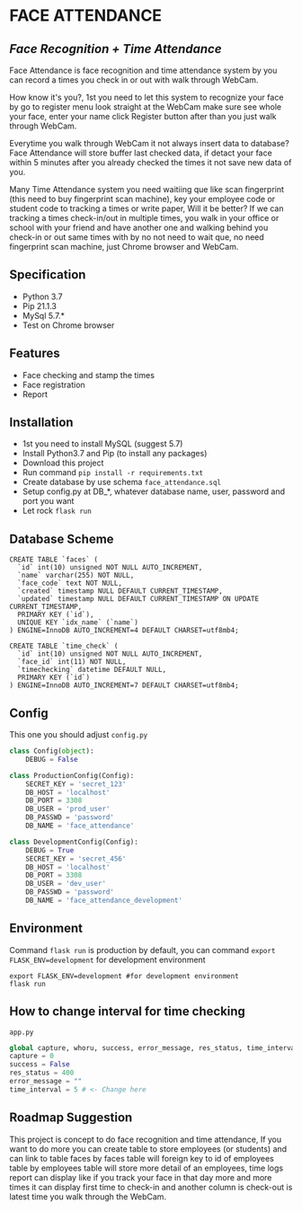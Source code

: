 # FACE ATTENDANCE
## _Face Recognition + Time Attendance_

Face Attendance is face recognition and time attendance system by you can record a times you check in or out with walk through WebCam.

How know it's you?, 1st you need to let this system to recognize your face by go to register menu look straight at the WebCam make sure see whole your face, enter your name click Register button after than you just walk through WebCam.

Everytime you walk through WebCam it not always insert data to database? Face Attendance will store buffer last checked data, if detact your face within 5 minutes after you already checked the times it not save new data of you.

Many Time Attendance system you need waitiing que like scan fingerprint (this need to buy fingerprint scan machine), key your employee code or student code to tracking a times or write paper,  Will it be better? If we can tracking a times check-in/out in multiple times, you walk in your office or school with your friend and have another one and walking behind you check-in or out same times with by no not need to wait que, no need fingerprint scan machine, just Chrome browser and WebCam.

## Specification
- Python 3.7
- Pip 21.1.3
- MySql 5.7.*
- Test on Chrome browser

## Features
- Face checking and stamp the times
- Face registration
- Report

## Installation
- 1st you need to install MySQL (suggest 5.7)
- Install Python3.7 and Pip (to install any packages)
- Download this project
- Run command `pip install -r requirements.txt`
- Create database by use schema `face_attendance.sql`
- Setup config.py at DB_*, whatever database name, user, password and port you want
- Let rock `flask run`

## Database Scheme
```mysql
CREATE TABLE `faces` (
  `id` int(10) unsigned NOT NULL AUTO_INCREMENT,
  `name` varchar(255) NOT NULL,
  `face_code` text NOT NULL,
  `created` timestamp NULL DEFAULT CURRENT_TIMESTAMP,
  `updated` timestamp NULL DEFAULT CURRENT_TIMESTAMP ON UPDATE CURRENT_TIMESTAMP,
  PRIMARY KEY (`id`),
  UNIQUE KEY `idx_name` (`name`)
) ENGINE=InnoDB AUTO_INCREMENT=4 DEFAULT CHARSET=utf8mb4;

CREATE TABLE `time_check` (
  `id` int(10) unsigned NOT NULL AUTO_INCREMENT,
  `face_id` int(11) NOT NULL,
  `timechecking` datetime DEFAULT NULL,
  PRIMARY KEY (`id`)
) ENGINE=InnoDB AUTO_INCREMENT=7 DEFAULT CHARSET=utf8mb4;
```

## Config
This one you should adjust `config.py`
```python
class Config(object):
    DEBUG = False

class ProductionConfig(Config):
    SECRET_KEY = 'secret_123'
    DB_HOST = 'localhost'
    DB_PORT = 3308
    DB_USER = 'prod_user'
    DB_PASSWD = 'password'
    DB_NAME = 'face_attendance'

class DevelopmentConfig(Config):
    DEBUG = True
    SECRET_KEY = 'secret_456'
    DB_HOST = 'localhost'
    DB_PORT = 3308
    DB_USER = 'dev_user'
    DB_PASSWD = 'password'
    DB_NAME = 'face_attendance_development'
```

## Environment

Command `flask run` is production by default, you can command `export FLASK_ENV=development` for development environment

```
export FLASK_ENV=development #for development environment
flask run
```

## How to change interval for time checking
`app.py`
```python
global capture, whoru, success, error_message, res_status, time_interval
capture = 0
success = False
res_status = 400
error_message = ""
time_interval = 5 # <- Change here
```

## Roadmap Suggestion
This project is concept to do face recognition and time attendance, If you want to do more you can create table to store employees (or students) and can link to table faces by faces table will foreign key to id of employees table by employees table will store more detail of an employees, time logs report can display like if you track your face in that day more and more times it can display first time to check-in and another column is check-out is latest time you walk through the WebCam.
